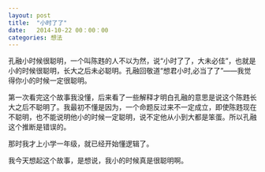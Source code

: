 ```yaml
---
layout: post
title:  "小时了了"
date:   2014-10-22 00：00：00
categories: 想法
---
```

孔融小时候很聪明，一个叫陈韪的人不以为然，说“小时了了，大未必佳”，也就是小的时候很聪明，长大之后未必聪明。孔融回敬道“想君小时,必当了了”——我觉得你小的时候一定很聪明。

第一次看完这个故事我没懂，后来看了一些解释才明白孔融的意思是说这个陈韪长大之后不聪明了。我最初不懂是因为，一个命题反过来不一定成立，即使陈韪现在不聪明，也不能说明他小的时候一定聪明，说不定他从小到大都是笨蛋。所以孔融这个推断是错误的。

那时我才上小学一年级，就已经开始懂逻辑了。

我今天想起这个故事，是想说，我小的时候真是很聪明啊。
